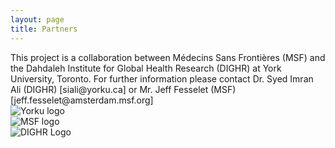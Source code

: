 ```yaml
---
layout: page
title: Partners
---
```

<div>
    This project is a collaboration between 
    Médecins Sans Frontières (MSF) and the Dahdaleh Institute for Global Health Research (DIGHR) at York University, Toronto. 
    For further information please contact Dr. Syed Imran Ali (DIGHR) [siali@yorku.ca]  or Mr. Jeff Fesselet (MSF) [jeff.fesselet@amsterdam.msf.org]
<div>

<div class="row">
  <div class="column">
     <img src="/swot/public/images/yorku_logo.png" alt="Yorku logo">
  </div>
  <div class="column">
     <img src="/swot/public/images/MSF.jpg" alt="MSF logo">
  </div>
</div>

<div>
  <img src="/swot/public/images/DIGHRlogo-red.png" alt="DIGHR Logo">
</div>